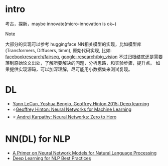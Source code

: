 # intro
考古，探新，maybe innovate(micro-innovation is ok~)

> [!NOTE] 
> 大部分的实现可以参考 huggingface NN相关模型的实现，比如模型库(Transformers, Diffusers, timm), 
> 原始代码实现, 比如: [facebookresearch/fairseq](https://github.com/facebookresearch/fairseq), [google-research/big_vision](https://github.com/google-research/big_vision)
> 不过归根结底还是需要落到原始论文出处，了解所要解决的问题，分析思路，和实验步骤，提升点。
> 如果提供实现源码，可以加深理解，尽可能用小数据集来测试复现。

# DL
- [Yann LeCun, Yoshua Bengio, Geoffrey Hinton 2015: Deep learning](https://www.cs.toronto.edu/~hinton/absps/NatureDeepReview.pdf)
- ⭐[Geoffrey Hinton: Neural Networks for Machine Learning](https://www.youtube.com/playlist?list=PLLssT5z_DsK_gyrQ_biidwvPYCRNGI3iv)
- ⭐️[ Andrej Karpathy: Neural Networks: Zero to Hero](https://github.com/karpathy/nn-zero-to-hero)

# NN(DL) for NLP
- [A Primer on Neural Network Models for Natural Language Processing](https://arxiv.org/abs/1510.00726)
- [Deep Learning for NLP Best Practices](https://www.ruder.io/deep-learning-nlp-best-practices/)